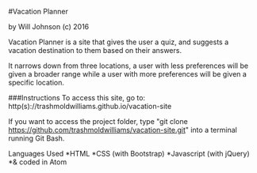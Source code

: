 #Vacation Planner

by Will Johnson (c) 2016

Vacation Planner is a site that gives the user a quiz, and suggests a vacation destination to them based on their answers.

It narrows down from three locations, a user with less preferences will be given a broader range while a user with more preferences will be given a specific location.

###Instructions
To access this site, go to: http(s)://trashmoldwilliams.github.io/vacation-site

If you want to access the project folder, type "git clone https://github.com/trashmoldwilliams/vacation-site.git" into a terminal running Git Bash.

Languages Used
*HTML
*CSS (with Bootstrap)
*Javascript (with jQuery)
*& coded in Atom
